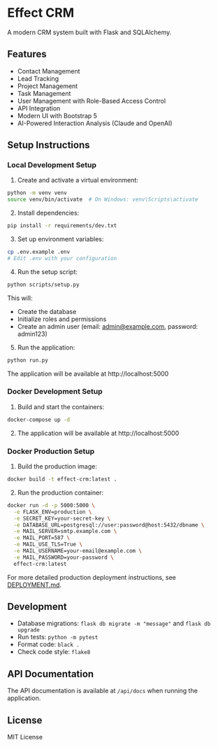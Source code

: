 # Effect CRM

A modern CRM system built with Flask and SQLAlchemy.

## Features

- Contact Management
- Lead Tracking
- Project Management
- Task Management
- User Management with Role-Based Access Control
- API Integration
- Modern UI with Bootstrap 5
- AI-Powered Interaction Analysis (Claude and OpenAI)

## Setup Instructions

### Local Development Setup

1. Create and activate a virtual environment:
```bash
python -m venv venv
source venv/bin/activate  # On Windows: venv\Scripts\activate
```

2. Install dependencies:
```bash
pip install -r requirements/dev.txt
```

3. Set up environment variables:
```bash
cp .env.example .env
# Edit .env with your configuration
```

4. Run the setup script:
```bash
python scripts/setup.py
```

This will:
- Create the database
- Initialize roles and permissions
- Create an admin user (email: admin@example.com, password: admin123)

5. Run the application:
```bash
python run.py
```

The application will be available at http://localhost:5000

### Docker Development Setup

1. Build and start the containers:
```bash
docker-compose up -d
```

2. The application will be available at http://localhost:5000

### Docker Production Setup

1. Build the production image:
```bash
docker build -t effect-crm:latest .
```

2. Run the production container:
```bash
docker run -d -p 5000:5000 \
  -e FLASK_ENV=production \
  -e SECRET_KEY=your-secret-key \
  -e DATABASE_URL=postgresql://user:password@host:5432/dbname \
  -e MAIL_SERVER=smtp.example.com \
  -e MAIL_PORT=587 \
  -e MAIL_USE_TLS=True \
  -e MAIL_USERNAME=your-email@example.com \
  -e MAIL_PASSWORD=your-password \
  effect-crm:latest
```

For more detailed production deployment instructions, see [DEPLOYMENT.md](DEPLOYMENT.md).

## Development

- Database migrations: `flask db migrate -m "message"` and `flask db upgrade`
- Run tests: `python -m pytest`
- Format code: `black .`
- Check code style: `flake8`

## API Documentation

The API documentation is available at `/api/docs` when running the application.

## License

MIT License 